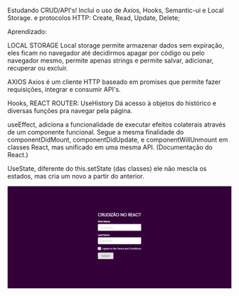 Estudando CRUD/API's!
Inclui o uso de Axios, Hooks, Semantic-ui e Local Storage.
e protocolos HTTP: Create, Read, Update, Delete;

Aprendizado:

LOCAL STORAGE
Local storage permite armazenar dados sem expiração, eles ficam no navegador até decidirmos apagar por código ou pelo navegador mesmo, permite apenas strings e permite salvar, adicionar, recuperar ou excluir.

AXIOS
Axios é um cliente HTTP baseado em promises que permite fazer requisições, integrar e consumir API's.

Hooks, REACT ROUTER: UseHistory Dá acesso à objetos do histórico e diversas funções pra navegar pela página.

useEffect, adiciona a funcionalidade de executar efeitos colaterais através de um componente funcional. Segue a mesma finalidade do componentDidMount, componentDidUpdate, e componentWillUnmount em classes React, mas unificado em uma mesma API. (Documentação do React.)

UseState, diferente do this.setState (das classes) ele não mescla os estados, mas cria um novo a partir do anterior.

![Imagem](/src/screencapture-localhost-3000-2021-09-02-11_02_39.png "tela")
